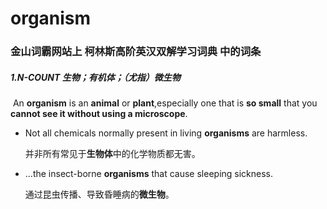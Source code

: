 # organism

### 金山词霸网站上 柯林斯高阶英汉双解学习词典 中的词条

##### 1.N-COUNT 生物；有机体；（尤指）微生物

​	An **organism** is an **animal** or **plant**,especially one that is **so small** that you **cannot see it without using a microscope**.

- Not all chemicals normally present in living **organisms** are harmless.

  并非所有常见于**生物体**中的化学物质都无害。

- ...the insect-borne **organisms** that cause sleeping sickness.

  通过昆虫传播、导致昏睡病的**微生物**。
